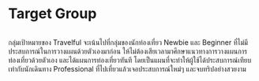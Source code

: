 # Target Group

<figure><img src="../.gitbook/assets/Travelful+ #2614924.png" alt=""><figcaption></figcaption></figure>

กลุ่มเป้าหมายของ Travelful จะเน้นไปที่กลุ่มของนักท่องเที่ยว Newbie และ Beginner ที่ไม่มีประสบการณ์ในการวางแผนด้วยตัวเองมาก่อน ให้ไม่ต้องเสียเวลามาศึกษาแนวทางการวางแผนการท่องเที่ยวด้วยตัวเอง และได้แผนการท่องเที่ยวทันที โดยเป็นแผนที่จะทำให้ผู้ใช้ได้ประสบการณ์เทียบเท่ากับนักเดินทาง Professional ที่ไปเที่ยวแล้วเจอประสบการณ์ใหม่ๆ และจบทริปอย่างสวยงาม
